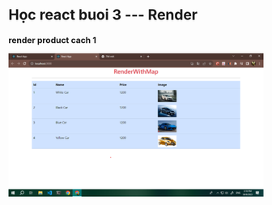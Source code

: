# Học react buoi 3 --- Render
    

### render product cach 1
![khong ton tai](./images/img_b3_randerProduct.png)